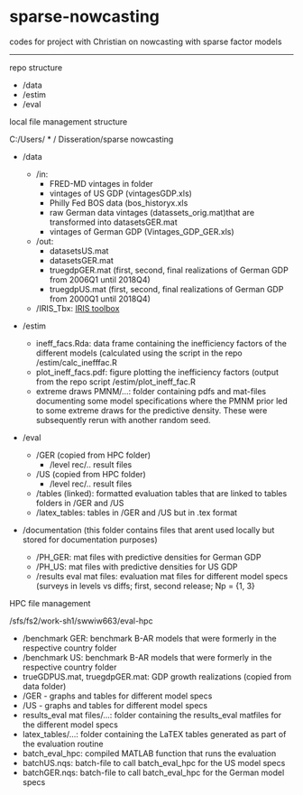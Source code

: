 # sparse-nowcasting
codes for project with Christian on nowcasting with sparse factor models
- -------------------------------------------------------------------------------

repo structure

* /data
* /estim
* /eval

local file management structure

C:/Users/ * / Disseration/sparse nowcasting
  * /data 
    * /in: 
      - FRED-MD vintages in folder 
      - vintages of US GDP (vintagesGDP.xls) 
      - Philly Fed BOS data (bos_historyx.xls
      - raw German data vintages (datassets_orig.mat)that are transformed into datasetsGER.mat 
      - vintages of German GDP (Vintages_GDP_GER.xls)
    * /out: 
      - datasetsUS.mat
      - datasetsGER.mat
      - truegdpGER.mat (first, second, final realizations of German GDP from 2006Q1 until 2018Q4)
      - truegdpUS.mat (first, second, final realizations of German GDP from 2000Q1 until 2018Q4)
    * /IRIS_Tbx: [IRIS toolbox](<https://iris.igpmn.org/>)
  * /estim
    * ineff_facs.Rda: data frame containing the inefficiency factors of the different models (calculated using the script in the repo /estim/calc_inefffac.R
    * plot_ineff_facs.pdf: figure plotting the inefficiency factors (output from the repo script /estim/plot_ineff_fac.R
    * extreme draws PMNM/...: folder containing pdfs and mat-files documenting some model specifications where the PMNM prior led to some extreme draws for the predictive density. These were subsequently rerun with another random seed. 

  * /eval
    * /GER (copied from HPC folder)
       - /level rec/.. result files
    * /US (copied from HPC folder)
       - /level rec/.. result files
    * /tables (linked): formatted evaluation tables that are linked to tables folders in /GER and /US
    * /latex_tables: tables in /GER and /US but in .tex format
  
  * /documentation (this folder contains files that arent used locally but stored for documentation purposes)
    * /PH_GER: mat files with predictive densities for German GDP
    * /PH_US: mat files with predictive densities for US GDP
    * /results eval mat files: evaluation mat files for different model specs (surveys in levels vs diffs; first, second release; Np = {1, 3}


HPC file management

/sfs/fs2/work-sh1/swwiw663/eval-hpc
 * /benchmark GER: benchmark B-AR models that were formerly in the respective country folder
 * /benchmark US: benchmark B-AR models that were formerly in the respective country folder
 * trueGDPUS.mat, truegdpGER.mat: GDP growth realizations (copied from data folder)
 * /GER 
       - graphs and tables for different model specs
 * /US 
       - graphs and tables for different model specs
 * results_eval mat files/...: folder containing the results_eval matfiles for the different model specs
 * latex_tables/...: folder containing the LaTEX tables generated as part of the evaluation routine
 * batch_eval_hpc: compiled MATLAB function that runs the evaluation
 * batchUS.nqs: batch-file to call batch_eval_hpc for the US model specs
 * batchGER.nqs: batch-file to call batch_eval_hpc for the German model specs


